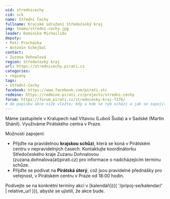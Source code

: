 ```yaml
---
uid: strednicechy
cid: sck
name: Střední Čechy
fullname: Krajské sdružení Středočeský kraj
img: teams/stredni-cechy.jpg
leader: Dominika Michailidu
deputy:
- Petr Procházka
- Antonín Schejbal
contact:
- Zuzana Dohnalová
region: Středočeský kraj
url: https://strednicechy.pirati.cz
categories:
- regiony
tags:
- střední-čechy
facebook: https://www.facebook.com/pirati.stc
redmine: https://redmine.pirati.cz/projects/stredni-cechy
forum: https://forum.pirati.cz/stredocesky-kraj-f276/
# do popisku akce níže vložte, kdy a kde se tým schází a jak se zapojit
---
```


Máme zastupitele v Kralupech nad Vltavou (Luboš Šuda) a v Sadské (Martin Shánil). Využíváme Pirátského centra v Praze.

Možnosti zapojení:

* Přijďte na pravidelnou **krajskou schůzi**, která se koná v Pirátském centru v nepravidelných časech. Kontaktujte koordinátorku Středočeského kraje Zuzanu Dohnalovou (zuzana.dohnalova(аt)pirati.cz) pro informace o nadcházejícím termínu schůze.
* Přijďte se podívat na **Pirátská úterý**, což jsou pravidelné
  přednášky pro veřejnost, v Pirátském centru v Praze od 18:00 hodin.

Podívejte se na konkrétní termíny akcí v [kalendáři]({{ '/pripoj-se/kalendar/' | relative_url }}),
abyste se ujistili, že akce bude.
